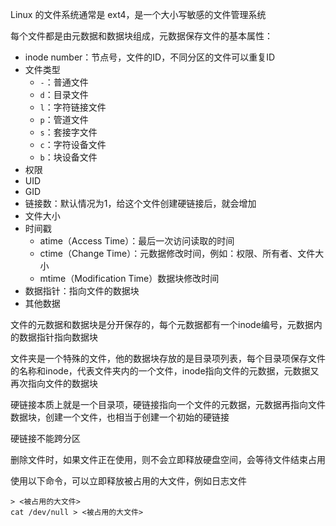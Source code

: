 Linux 的文件系统通常是 ext4，是一个大小写敏感的文件管理系统

每个文件都是由元数据和数据块组成，元数据保存文件的基本属性：

+ inode number：节点号，文件的ID，不同分区的文件可以重复ID
+ 文件类型
    - `-`：普通文件
    - `d`：目录文件
    - `l`：字符链接文件
    - `p`：管道文件
    - `s`：套接字文件
    - `c`：字符设备文件
    - `b`：块设备文件
+ 权限
+ UID
+ GID
+ 链接数：默认情况为1，给这个文件创建硬链接后，就会增加
+ 文件大小
+ 时间戳
    - atime（Access Time）：最后一次访问读取的时间
    - ctime（Change Time）：元数据修改时间，例如：权限、所有者、文件大小
    - mtime（Modification Time）数据块修改时间
+ 数据指针：指向文件的数据块
+ 其他数据

文件的元数据和数据块是分开保存的，每个元数据都有一个inode编号，元数据内的数据指针指向数据块

文件夹是一个特殊的文件，他的数据块存放的是目录项列表，每个目录项保存文件的名称和inode，代表文件夹内的一个文件，inode指向文件的元数据，元数据又再次指向文件的数据块

硬链接本质上就是一个目录项，硬链接指向一个文件的元数据，元数据再指向文件数据块，创建一个文件，也相当于创建一个初始的硬链接

硬链接不能跨分区



删除文件时，如果文件正在使用，则不会立即释放硬盘空间，会等待文件结束占用

使用以下命令，可以立即释放被占用的大文件，例如日志文件

```shell
> <被占用的大文件>
cat /dev/null > <被占用的大文件>
```

